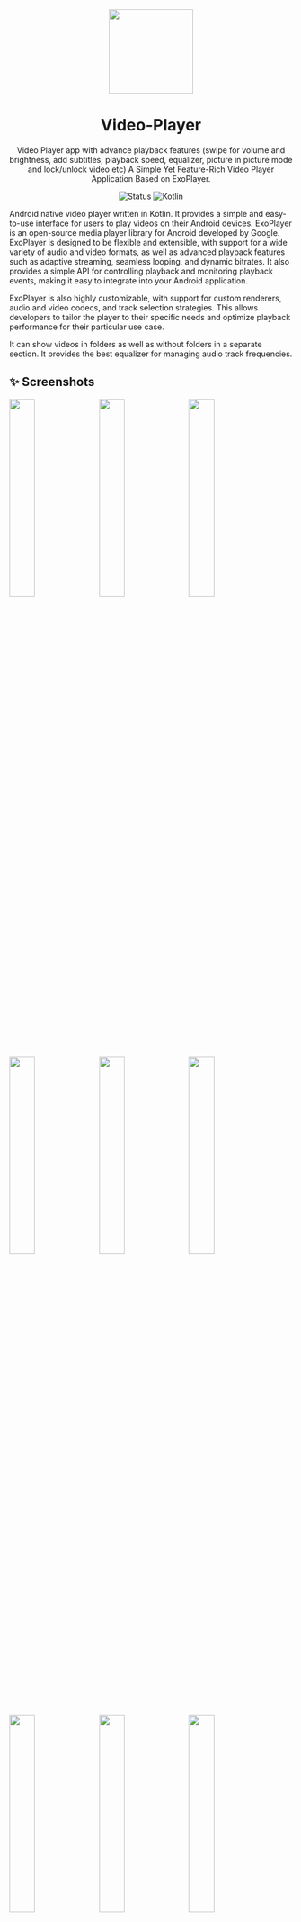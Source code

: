 <div align="center">

<img src="https://i.ibb.co/RTh1c7y/video-player.png" height="150" />


# Video-Player
Video Player app with advance playback features (swipe for volume and brightness, add subtitles, playback speed, equalizer, picture in picture mode and lock/unlock video etc)
A Simple Yet Feature-Rich Video Player Application Based on ExoPlayer.

![Status](https://img.shields.io/badge/Status-Active-brightgreen)  ![Kotlin](https://img.shields.io/badge/Kotlin-100%25-brightgreen)


</div>


Android native video player written in Kotlin. It provides a simple and easy-to-use interface for users to play videos on their Android devices.
ExoPlayer is an open-source media player library for Android developed by Google. ExoPlayer is designed to be flexible and extensible, with support for a wide variety of audio and video formats, as well as advanced playback features such as adaptive streaming, seamless looping, and dynamic bitrates. It also provides a simple API for controlling playback and monitoring playback events, making it easy to integrate into your Android application.

ExoPlayer is also highly customizable, with support for custom renderers, audio and video codecs, and track selection strategies. This allows developers to tailor the player to their specific needs and optimize playback performance for their particular use case.

It can show videos in folders as well as without folders in a separate section. It provides the best equalizer for managing audio track frequencies.

## ✨ Screenshots

<kbd>
  <img src="https://i.ibb.co/m5L5D9Y/Screenshot-20241105-121024.jpg" width=30% height=30%/>
  <img src="https://i.ibb.co/bPt88cr/Screenshot-20241105-121118.jpg" width=30% height=30%/>
  <img src="https://i.ibb.co/GxWWfCX/Screenshot-20241105-121123.jpg" width=30% height=30%/>
  <img src="https://i.ibb.co/DKTsYnG/Screenshot-20241105-121127.jpg" width=30% height=30%/>
  <img src="https://i.ibb.co/PjST5LZ/Screenshot-20241105-121131.jpg" width=30% height=30%/>
  <img src="https://i.ibb.co/tQmFT3j/Screenshot-20241105-122015.jpg" width=30% height=30%/>
  <img src="https://i.ibb.co/4MDXdP8/Screenshot-20241105-124620.jpg" width=30% height=30%/>
  <img src="https://i.ibb.co/8m2FtJZ/Screenshot-20241105-122117.jpg" width=30% height=30%/>
  <img src="https://i.ibb.co/Byqcb6G/Screenshot-20241105-122150.jpg" width=30% height=30%/>
  <img src="https://i.ibb.co/VqkSqLz/Screenshot-20241105-122210.jpg" width=30% height=30%/>
  <img src="https://i.ibb.co/KhkPtqb/Screenshot-20241105-122218.jpg" width=30% height=30%/>
  <img src="https://i.ibb.co/4TGZBhq/Screenshot-20241105-122416.jpg" width=30% height=30%/>
  <img src="https://i.ibb.co/xXxtwpf/Media.jpg" width=30% height=30%/>
</kbd>


## ✨ Features

- Native Android app with simple and **easy-to-use interface**.
- **Double Tap** to fast-forward or rewind.
- Swipe **right** to adjust brightness.
- Swipe **left** to adjust volume.
- Completely free and **open source and without any ads** or excessive permissions.
- **Full-Screen Player** with notch support (overridden).
- **Sleep Timer** for auto-shutdown.
- **Audio Booster** to enhance sound.
- **Media picker** with tree, folder and file view modes
- Select **Subtitles** and **Audio Tracks**.
- Custom **Themes Selection**.
- **Share** Videos with friends.
- Properties of video **(video name, path, size, length, duration, resolution)**.
- **Lock and unLock video**.
- **Picture in Picture mode** for playing video in small window.
- **Swipe to Refresh** UI.
- **Sort Video** files by name, date, length and size in Ascending or Descending order.
- **Search Video with Name**.
- **Background Video Playback**.
- Manage videos with **Delete**, **Rename**, and **Share** features.
- Clean UI with **Material Design Widgets**.
- Play **Online Videos** via URL or link.
- **In-built YouTube Integration** using custom Chrome tabs.
- Full **Android 13 & 14 Permission Handling**.
- **And much more...**

This is the app to meet all the requirements of the media player and along with attractive UI will bring you the best experience.

## 💡 Note

This project is much more improved and optimized It includes new features and better performance.

## :heart: Support My Projects
However, if you get some profit from this or just want to encourage me to continue creating stuff, there are few ways you can do it. :coffee: :hamburger: :fries: :apple:

* Starring: You may give a star or share the projects you like.

Support it by joining stargazers to this. ⭐

Also, [follow me on GitHub](https://github.com/SultanAyubi360) for my next creations! 🤩
